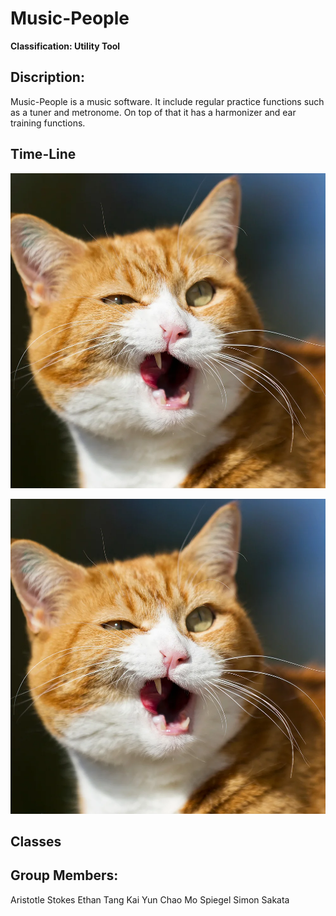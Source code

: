 # Music-People

**Classification: Utility Tool**

## Discription:
Music-People is a music software. It include regular practice functions such as a tuner and metronome. On top of that it has a harmonizer and ear training functions.

## Time-Line

![Mock UI](https://github.com/Kai535813/Music-People/blob/main/Images/2AE14CDD-1265-470C-9B15F49024186C10_source.jpg.webp?raw=true)

![Diagram](https://github.com/Kai535813/Music-People/blob/main/Images/2AE14CDD-1265-470C-9B15F49024186C10_source.jpg.webp?raw=true)

## Classes

## Group Members:

Aristotle Stokes
Ethan Tang
Kai Yun Chao
Mo Spiegel
Simon Sakata
